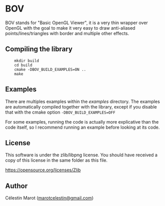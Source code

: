 BOV
===

BOV stands for "Basic OpenGL Viewer", it is a very thin wrapper over OpenGL
with the goal to make it very easy to draw anti-aliased points/lines/triangles
with border and multiple other effects.


## Compiling the library

        mkdir build
        cd build
        cmake -DBOV_BUILD_EXAMPLES=ON ..
        make


## Examples

There are multiples examples within the *examples* directory.
The examples are automatically compiled together with the library, except if
you disable that with the cmake option `-DBOV_BUILD_EXAMPLES=OFF`

For some examples, running the code is actually more explicative than the code
itself, so I recommend running an example before looking at its code.


## License

This software is under the zlib/libpng license. You should have received a copy
of this license in the same folder as this file.

https://opensource.org/licenses/Zlib


## Author

Célestin Marot (marotcelestin@gmail.com)


